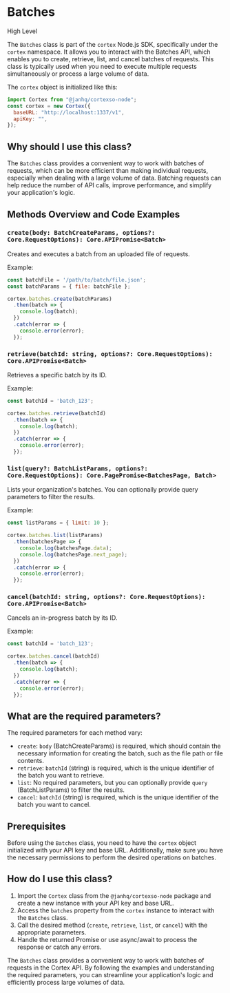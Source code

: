 
  
  # **Batches**

High Level

The `Batches` class is part of the `cortex` Node.js SDK, specifically under the `cortex` namespace. It allows you to interact with the Batches API, which enables you to create, retrieve, list, and cancel batches of requests. This class is typically used when you need to execute multiple requests simultaneously or process a large volume of data.

The `cortex` object is initialized like this:

```javascript
import Cortex from "@janhq/cortexso-node";
const cortex = new Cortex({
  baseURL: "http://localhost:1337/v1",
  apiKey: "",
});
```

## Why should I use this class?

The `Batches` class provides a convenient way to work with batches of requests, which can be more efficient than making individual requests, especially when dealing with a large volume of data. Batching requests can help reduce the number of API calls, improve performance, and simplify your application's logic.

## Methods Overview and Code Examples

### `create(body: BatchCreateParams, options?: Core.RequestOptions): Core.APIPromise<Batch>`

Creates and executes a batch from an uploaded file of requests.

Example:

```javascript
const batchFile = '/path/to/batch/file.json';
const batchParams = { file: batchFile };

cortex.batches.create(batchParams)
  .then(batch => {
    console.log(batch);
  })
  .catch(error => {
    console.error(error);
  });
```

### `retrieve(batchId: string, options?: Core.RequestOptions): Core.APIPromise<Batch>`

Retrieves a specific batch by its ID.

Example:

```javascript
const batchId = 'batch_123';

cortex.batches.retrieve(batchId)
  .then(batch => {
    console.log(batch);
  })
  .catch(error => {
    console.error(error);
  });
```

### `list(query?: BatchListParams, options?: Core.RequestOptions): Core.PagePromise<BatchesPage, Batch>`

Lists your organization's batches. You can optionally provide query parameters to filter the results.

Example:

```javascript
const listParams = { limit: 10 };

cortex.batches.list(listParams)
  .then(batchesPage => {
    console.log(batchesPage.data);
    console.log(batchesPage.next_page);
  })
  .catch(error => {
    console.error(error);
  });
```

### `cancel(batchId: string, options?: Core.RequestOptions): Core.APIPromise<Batch>`

Cancels an in-progress batch by its ID.

Example:

```javascript
const batchId = 'batch_123';

cortex.batches.cancel(batchId)
  .then(batch => {
    console.log(batch);
  })
  .catch(error => {
    console.error(error);
  });
```

## What are the required parameters?

The required parameters for each method vary:

- `create`: `body` (BatchCreateParams) is required, which should contain the necessary information for creating the batch, such as the file path or file contents.
- `retrieve`: `batchId` (string) is required, which is the unique identifier of the batch you want to retrieve.
- `list`: No required parameters, but you can optionally provide `query` (BatchListParams) to filter the results.
- `cancel`: `batchId` (string) is required, which is the unique identifier of the batch you want to cancel.

## Prerequisites

Before using the `Batches` class, you need to have the `cortex` object initialized with your API key and base URL. Additionally, make sure you have the necessary permissions to perform the desired operations on batches.

## How do I use this class?

1. Import the `Cortex` class from the `@janhq/cortexso-node` package and create a new instance with your API key and base URL.
2. Access the `batches` property from the `cortex` instance to interact with the `Batches` class.
3. Call the desired method (`create`, `retrieve`, `list`, or `cancel`) with the appropriate parameters.
4. Handle the returned Promise or use async/await to process the response or catch any errors.

The `Batches` class provides a convenient way to work with batches of requests in the Cortex API. By following the examples and understanding the required parameters, you can streamline your application's logic and efficiently process large volumes of data.
  
  